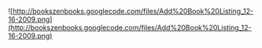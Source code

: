 ![http://bookszenbooks.googlecode.com/files/Add%20Book%20Listing_12-16-2009.png](http://bookszenbooks.googlecode.com/files/Add%20Book%20Listing_12-16-2009.png)